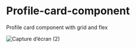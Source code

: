 # Profile-card-component
Profile card component with grid and flex

![Capture d’écran (2)](https://user-images.githubusercontent.com/77737802/128244586-9bb11ece-e0df-454d-bd2f-715efe51e87c.png)

